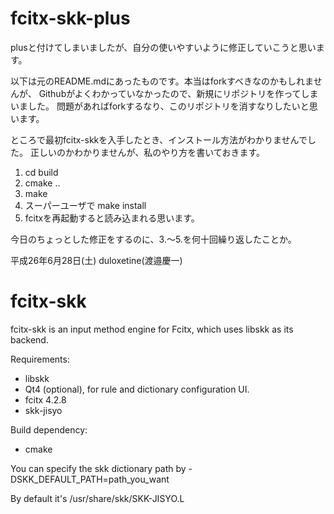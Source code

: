 # fcitx-skk-plus

plusと付けてしまいましたが、自分の使いやすいように修正していこうと思います。

以下は元のREADME.mdにあったものです。本当はforkすべきなのかもしれませんが、
Githubがよくわかっていなかったので、新規にリポジトリを作ってしまいました。
問題があればforkするなり、このリポジトリを消すなりしたいと思います。

ところで最初fcitx-skkを入手したとき、インストール方法がわかりませんでした。
正しいのかわかりませんが、私のやり方を書いておきます。

1. cd build
2. cmake ..
3. make
4. スーパーユーザで make install
5. fcitxを再起動すると読み込まれる思います。

今日のちょっとした修正をするのに、3.〜5.を何十回繰り返したことか。

平成26年6月28日(土)
duloxetine(渡邉慶一)

# fcitx-skk

fcitx-skk is an input method engine for Fcitx, which uses libskk as its backend.

Requirements:
 - libskk
 - Qt4 (optional), for rule and dictionary configuration UI.
 - fcitx 4.2.8
 - skk-jisyo

Build dependency:
 - cmake

You can specify the skk dictionary path by -DSKK_DEFAULT_PATH=path_you_want

By default it's /usr/share/skk/SKK-JISYO.L


